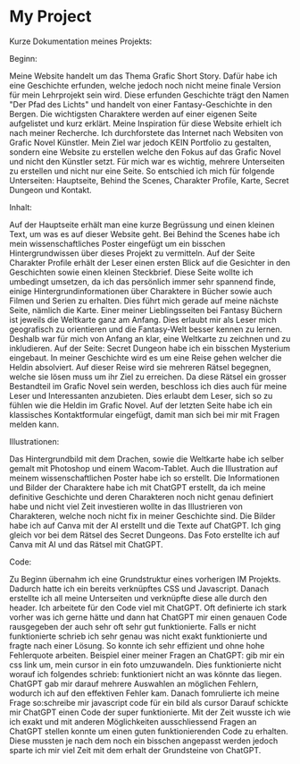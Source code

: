 # My Project
Kurze Dokumentation meines Projekts:

Beginn: 

Meine Website handelt um das Thema Grafic Short Story. Dafür habe ich eine Geschichte erfunden, welche jedoch noch nicht meine finale Version für mein Lehrprojekt sein wird. Diese erfunden Geschichte trägt den Namen "Der Pfad des Lichts" und handelt von einer Fantasy-Geschichte in den Bergen. Die wichtigsten Charaktere werden auf einer eigenen Seite aufgelistet und kurz erklärt. Meine Inspiration für diese Website erhielt ich nach meiner Recherche. Ich durchforstete das Internet nach Websiten von Grafic Novel Künstler. Mein Ziel war jedoch KEIN Portfolio zu gestalten, sondern eine Website zu erstellen welche den Fokus auf das Grafic Novel und nicht den Künstler setzt. 
Für mich war es wichtig, mehrere Unterseiten zu erstellen und nicht nur eine Seite. So entschied ich mich für folgende Unterseiten: Hauptseite, Behind the Scenes, Charakter Profile, Karte, Secret Dungeon und Kontakt.


Inhalt:

Auf der Hauptseite erhält man eine kurze Begrüssung und einen kleinen Text, um was es auf dieser Website geht.
Bei Behind the Scenes habe ich mein wissenschaftliches Poster eingefügt um ein bisschen Hintergrundwissen über dieses Projekt zu vermitteln.
Auf der Seite Charakter Profile erhält der Leser einen ersten Blick auf die Gesichter in den Geschichten sowie einen kleinen Steckbrief. Diese Seite wollte ich umbedingt umsetzen, da ich das persönlich immer sehr spannend finde, einige Hintergrundinformationen über Charaktere in Bücher sowie auch Filmen und Serien zu erhalten.
Dies führt mich gerade auf meine nächste Seite, nämlich die Karte. Einer meiner Lieblingsseiten bei Fantasy Büchern ist jeweils die Weltkarte ganz am Anfang. Dies erlaubt mir als Leser mich geografisch zu orientieren und die Fantasy-Welt besser kennen zu lernen. Deshalb war für mich von Anfang an klar, eine Weltkarte zu zeichnen und zu inkludieren. 
Auf der Seite: Secret Dungeon habe ich ein bisschen Mysterium eingebaut. In meiner Geschichte wird es um eine Reise gehen welcher die Heldin absolviert. Auf dieser Reise wird sie mehreren Rätsel begegnen, welche sie lösen muss um ihr Ziel zu erreichen. Da diese Rätsel ein grosser Bestandteil im Grafic Novel sein werden, beschloss ich dies auch für meine Leser und Interessanten anzubieten. Dies erlaubt dem Leser, sich so zu fühlen wie die Heldin im Grafic Novel.
Auf der letzten Seite habe ich ein klassisches Kontaktformular eingefügt, damit man sich bei mir mit Fragen melden kann.


Illustrationen:

Das Hintergrundbild mit dem Drachen, sowie die Weltkarte habe ich selber gemalt mit Photoshop und einem Wacom-Tablet.
Auch die Illustration auf meinem wissenschaftlichen Poster habe ich so erstellt. Die Informationen und Bilder der Charaktere habe ich mit ChatGPT erstellt, da ich meine definitive Geschichte und deren Charakteren noch nicht genau definiert habe und nicht viel Zeit investieren wollte in das Illustrieren von Charakteren, welche noch nicht fix in meiner Geschichte sind. Die Bilder habe ich auf Canva mit der AI erstellt und die Texte auf ChatGPT. Ich ging gleich vor bei dem Rätsel des Secret Dungeons. Das Foto erstellte ich auf Canva mit AI und das Rätsel mit ChatGPT.


Code:

Zu Beginn übernahm ich eine Grundstruktur eines vorherigen IM Projekts. Dadurch hatte ich ein bereits verknüpftes CSS und Javascript. Danach erstellte ich all meine Unterseiten und verknüpfte diese alle durch den header. Ich arbeitete für den Code viel mit ChatGPT. Oft definierte ich stark vorher was ich gerne hätte und dann hat ChatGPT mir einen genauen Code rausgegeben der auch sehr oft sehr gut funktionierte. Falls er nicht funktionierte schrieb ich sehr genau was nicht exakt funktionierte und fragte nach einer Lösung. So konnte ich sehr effizient und ohne hohe Fehlerquote arbeiten. Beispiel einer meiner Fragen an ChatGPT: gib mir ein css link um, mein cursor in ein foto umzuwandeln. Dies funktionierte nicht worauf ich folgendes schrieb: funktioniert nicht an was könnte das liegen. ChatGPT gab mir darauf mehrere Auswahlen an möglichen Fehlern, wodurch ich auf den effektiven Fehler kam. Danach fomrulierte ich meine Frage so:schreibe mir javascript code für ein bild als cursor Darauf schickte mir ChatGPT einen Code der super funktionierte. Mit der Zeit wusste ich wie ich exakt und mit anderen Möglichkeiten ausschliessend Fragen an ChatGPT stellen konnte um einen guten funktionierenden Code zu erhalten. Diese mussten je nach dem noch ein bisschen angepasst werden jedoch sparte ich mir viel Zeit mit dem erhalt der Grundsteine von ChatGPT.